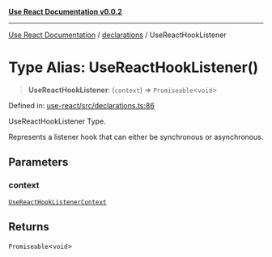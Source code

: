 [**Use React Documentation v0.0.2**](../../README.md)

***

[Use React Documentation](../../modules.md) / [declarations](../README.md) / UseReactHookListener

# Type Alias: UseReactHookListener()

> **UseReactHookListener**: (`context`) => `Promiseable`\<`void`\>

Defined in: [use-react/src/declarations.ts:86](https://github.com/stonemjs/use-react/blob/9a749b225241b8e0ac2a5483904ca8322927b1d4/src/declarations.ts#L86)

UseReactHookListener Type.

Represents a listener hook that can either be synchronous or asynchronous.

## Parameters

### context

[`UseReactHookListenerContext`](../interfaces/UseReactHookListenerContext.md)

## Returns

`Promiseable`\<`void`\>
